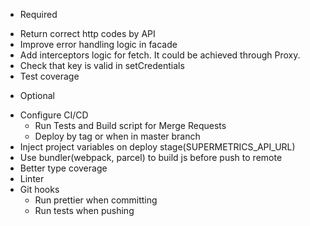 -   Required

*   Return correct http codes by API
*   Improve error handling logic in facade
*   Add interceptors logic for fetch. It could be achieved through Proxy.
*   Check that key is valid in setCredentials
*   Test coverage

-   Optional

*   Configure CI/CD
    -   Run Tests and Build script for Merge Requests
    -   Deploy by tag or when in master branch
*   Inject project variables on deploy stage(SUPERMETRICS_API_URL)
*   Use bundler(webpack, parcel) to build js before push to remote
*   Better type coverage
*   Linter
*   Git hooks
    -   Run prettier when committing
    -   Run tests when pushing
